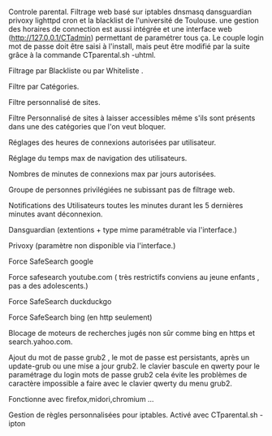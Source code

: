 Controle parental.
 Filtrage web basé sur iptables dnsmasq dansguardian privoxy lighttpd cron et la blacklist de l'université de Toulouse.
 une gestion des horaires de connection est aussi intégrée et
 une interface web (http://127.0.0.1/CTadmin) permettant de paramétrer tous ça.
 Le couple login mot de passe doit être saisi à l'install, mais peut être
 modifié par la suite grâce à la commande CTparental.sh -uhtml.
 
 Filtrage par Blackliste ou par Whiteliste .
 
 Filtre par Catégories.
 
 Filtre personnalisé de sites.
 
 Filtre Personnalisé de sites à laisser accessibles même s'ils sont présents dans une des catégories que l'on veut bloquer.
 
 Réglages des heures de connexions autorisées par utilisateur.
 
 Réglage du temps max de navigation des utilisateurs.
 
 Nombres de minutes de connexions max par jours autorisées.
 
 Groupe de personnes privilégiées ne subissant pas de filtrage web.
 
 Notifications des Utilisateurs toutes les minutes durant les 5 dernières minutes avant déconnexion.
 
 Dansguardian (extentions + type mime paramétrable via l'interface.)
 
 Privoxy (paramètre non disponible via l'interface.)
 
 Force SafeSearch google
 
 Force safesearch youtube.com ( très restrictifs conviens au jeune enfants , pas a des adolescents.)
 
 Force SafeSearch duckduckgo
 
 Force SafeSearch bing (en http seulement)
 
 Blocage de moteurs de recherches jugés non sûr comme bing en https et search.yahoo.com.
 
 Ajout du mot de passe grub2 , le mot de passe est persistants, après un update-grub ou une mise a jour grub2. le clavier bascule en qwerty pour le paramétrage du login mots de passe grub2 cela évite les problèmes de caractère impossible a faire avec le clavier qwerty du menu grub2.
 
 Fonctionne avec firefox,midori,chromium …
 
 Gestion de règles personnalisées pour iptables. Activé avec CTparental.sh -ipton
 


